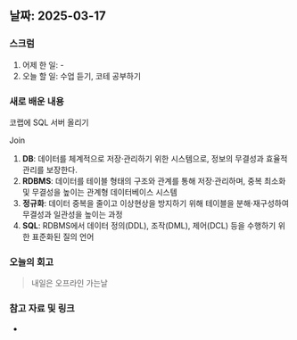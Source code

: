## 날짜: 2025-03-17

### 스크럼
1. 어제 한 일: -
2. 오늘 할 일: 수업 듣기, 코테 공부하기

### 새로 배운 내용
코랩에 SQL 서버 올리기

Join

1. **DB**: 데이터를 체계적으로 저장·관리하기 위한 시스템으로, 정보의 무결성과 효율적 관리를 보장한다.  
2. **RDBMS**: 데이터를 테이블 형태의 구조와 관계를 통해 저장·관리하며, 중복 최소화 및 무결성을 높이는 관계형 데이터베이스 시스템
3. **정규화**: 데이터 중복을 줄이고 이상현상을 방지하기 위해 테이블을 분해·재구성하여 무결성과 일관성을 높이는 과정
4. **SQL**: RDBMS에서 데이터 정의(DDL), 조작(DML), 제어(DCL) 등을 수행하기 위한 표준화된 질의 언어

### 오늘의 회고
> 내일은 오프라인 가는날

### 참고 자료 및 링크
-
